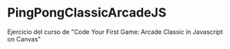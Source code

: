 # PingPongClassicArcadeJS
Ejercicio del curso de "Code Your First Game: Arcade Classic in Javascript on Canvas"
